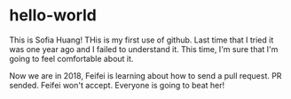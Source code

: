 # hello-world
This is Sofia Huang!
THis is my first use of github. Last time that I tried it was one year ago and I failed to understand it.
This time, I'm sure that I'm going to feel comfortable about it.

Now we are in 2018, Feifei is learning about how to send a pull request.
PR sended. Feifei won't accept. Everyone is going to beat her!
